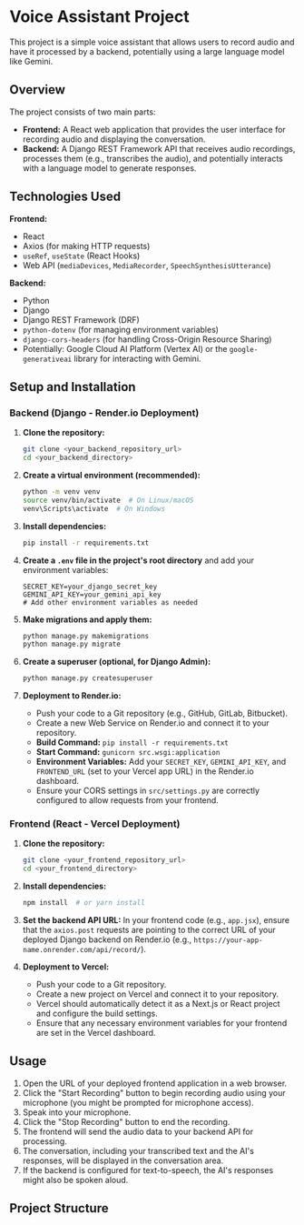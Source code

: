 # Voice Assistant Project

This project is a simple voice assistant that allows users to record audio and have it processed by a backend, potentially using a large language model like Gemini.

## Overview

The project consists of two main parts:

* **Frontend:** A React web application that provides the user interface for recording audio and displaying the conversation.
* **Backend:** A Django REST Framework API that receives audio recordings, processes them (e.g., transcribes the audio), and potentially interacts with a language model to generate responses.

## Technologies Used

**Frontend:**

* React
* Axios (for making HTTP requests)
* `useRef`, `useState` (React Hooks)
* Web API (`mediaDevices`, `MediaRecorder`, `SpeechSynthesisUtterance`)

**Backend:**

* Python
* Django
* Django REST Framework (DRF)
* `python-dotenv` (for managing environment variables)
* `django-cors-headers` (for handling Cross-Origin Resource Sharing)
* Potentially: Google Cloud AI Platform (Vertex AI) or the `google-generativeai` library for interacting with Gemini.

## Setup and Installation

### Backend (Django - Render.io Deployment)

1.  **Clone the repository:**
    ```bash
    git clone <your_backend_repository_url>
    cd <your_backend_directory>
    ```

2.  **Create a virtual environment (recommended):**
    ```bash
    python -m venv venv
    source venv/bin/activate  # On Linux/macOS
    venv\Scripts\activate  # On Windows
    ```

3.  **Install dependencies:**
    ```bash
    pip install -r requirements.txt
    ```

4.  **Create a `.env` file in the project's root directory** and add your environment variables:
    ```
    SECRET_KEY=your_django_secret_key
    GEMINI_API_KEY=your_gemini_api_key
    # Add other environment variables as needed
    ```

5.  **Make migrations and apply them:**
    ```bash
    python manage.py makemigrations
    python manage.py migrate
    ```

6.  **Create a superuser (optional, for Django Admin):**
    ```bash
    python manage.py createsuperuser
    ```

7.  **Deployment to Render.io:**
    * Push your code to a Git repository (e.g., GitHub, GitLab, Bitbucket).
    * Create a new Web Service on Render.io and connect it to your repository.
    * **Build Command:** `pip install -r requirements.txt`
    * **Start Command:** `gunicorn src.wsgi:application`
    * **Environment Variables:** Add your `SECRET_KEY`, `GEMINI_API_KEY`, and `FRONTEND_URL` (set to your Vercel app URL) in the Render.io dashboard.
    * Ensure your CORS settings in `src/settings.py` are correctly configured to allow requests from your frontend.

### Frontend (React - Vercel Deployment)

1.  **Clone the repository:**
    ```bash
    git clone <your_frontend_repository_url>
    cd <your_frontend_directory>
    ```

2.  **Install dependencies:**
    ```bash
    npm install  # or yarn install
    ```

3.  **Set the backend API URL:** In your frontend code (e.g., `app.jsx`), ensure that the `axios.post` requests are pointing to the correct URL of your deployed Django backend on Render.io (e.g., `https://your-app-name.onrender.com/api/record/`).

4.  **Deployment to Vercel:**
    * Push your code to a Git repository.
    * Create a new project on Vercel and connect it to your repository.
    * Vercel should automatically detect it as a Next.js or React project and configure the build settings.
    * Ensure that any necessary environment variables for your frontend are set in the Vercel dashboard.

## Usage

1.  Open the URL of your deployed frontend application in a web browser.
2.  Click the "Start Recording" button to begin recording audio using your microphone (you might be prompted for microphone access).
3.  Speak into your microphone.
4.  Click the "Stop Recording" button to end the recording.
5.  The frontend will send the audio data to your backend API for processing.
6.  The conversation, including your transcribed text and the AI's responses, will be displayed in the conversation area.
7.  If the backend is configured for text-to-speech, the AI's responses might also be spoken aloud.

## Project Structure
